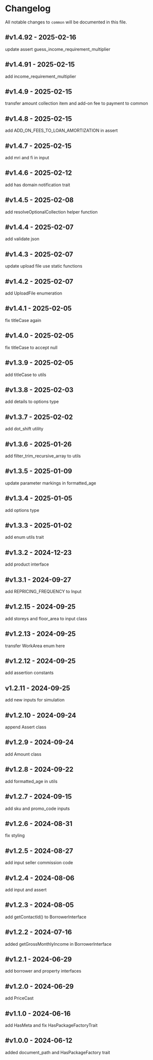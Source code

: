 # Changelog

All notable changes to `common` will be documented in this file.

## #v1.4.92 - 2025-02-16

update assert guess_income_requirement_multiplier

## #v1.4.91 - 2025-02-15

add income_requirement_multiplier

## #v1.4.9 - 2025-02-15

transfer amount collection item and add-on fee to payment to common

## #v1.4.8 - 2025-02-15

add ADD_ON_FEES_TO_LOAN_AMORTIZATION in assert

## #v1.4.7 - 2025-02-15

add mri and fi in input

## #v1.4.6 - 2025-02-12

add has domain notification trait

## #v1.4.5 - 2025-02-08

add resolveOptionalCollection helper function

## #v1.4.4 - 2025-02-07

add validate json

## #v1.4.3 - 2025-02-07

update upload file use static functions

## #v1.4.2 - 2025-02-07

add UploadFile enumeration

## #v1.4.1 - 2025-02-05

fix titleCase again

## #v1.4.0 - 2025-02-05

fix titleCase to accept null

## #v1.3.9 - 2025-02-05

add titleCase to utils

## #v1.3.8 - 2025-02-03

add details to options type

## #v1.3.7 - 2025-02-02

add dot_shift utility

## #v1.3.6 - 2025-01-26

add filter_trim_recursive_array to utils

## #v1.3.5 - 2025-01-09

update parameter markings in formatted_age

## #v1.3.4 - 2025-01-05

add options type

## #v1.3.3 - 2025-01-02

add enum utils trait

## #v1.3.2 - 2024-12-23

add product interface

## #v1.3.1 - 2024-09-27

add REPRICING_FREQUENCY to Input

## #v1.2.15 - 2024-09-25

add storeys and floor_area to input class

## #v1.2.13 - 2024-09-25

transfer WorkArea enum here

## #v1.2.12 - 2024-09-25

add assertion constants

## v1.2.11 - 2024-09-25

add new inputs for simulation

## #v1.2.10 - 2024-09-24

append Assert class

## #v1.2.9 - 2024-09-24

add Amount class

## #v1.2.8 - 2024-09-22

add formatted_age in utils

## #v1.2.7 - 2024-09-15

add sku and promo_code inputs

## #v1.2.6 - 2024-08-31

fix styling

## #v1.2.5 - 2024-08-27

add input seller commission code

## #v1.2.4 - 2024-08-06

add input and assert

## #v1.2.3 - 2024-08-05

add getContactId() to BorrowerInterface

## #v1.2.2 - 2024-07-16

added getGrossMonthlyIncome in BorrowerInterface

## #v1.2.1 - 2024-06-29

add borrower and property interfaces

## #v1.2.0 - 2024-06-29

add PriceCast

## #v1.1.0 - 2024-06-16

add HasMeta and fix HasPackageFactoryTrait

## #v1.0.0 - 2024-06-12

added document_path and HasPackageFactory trait
